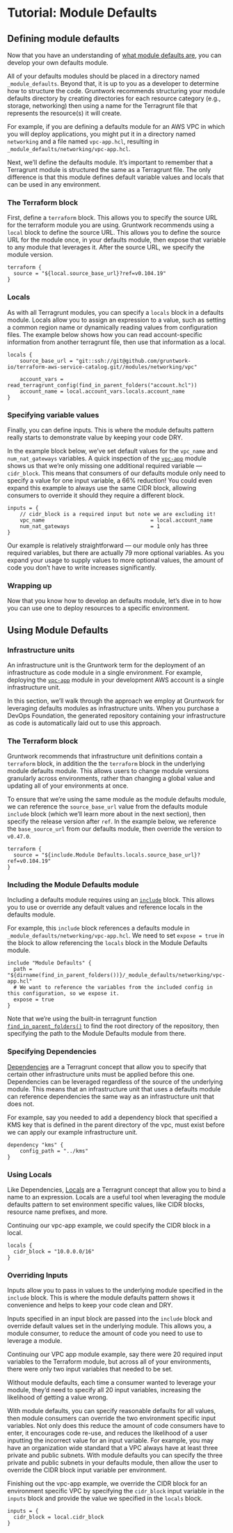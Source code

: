 # Tutorial: Module Defaults

## Defining module defaults

Now that you have an understanding of [what module defaults are](../concepts/module-defaults.md), you can develop your own defaults module.

All of your defaults modules should be placed in a directory named `_module_defaults`. Beyond that, it is up to you as a developer to determine how to structure the code. Gruntwork recommends structuring your module defaults directory by creating directories for each resource category (e.g., storage, networking) then using a name for the Terragrunt file that represents the resource(s) it will create.

For example, if you are defining a defaults module for an AWS VPC in which you will deploy applications, you might put it in a directory named `networking` and a file named `vpc-app.hcl`, resulting in `_module_defaults/networking/vpc-app.hcl`.

Next, we’ll define the defaults module. It’s important to remember that a Terragrunt module is structured the same as a Terragrunt file. The only difference is that this module defines default variable values and locals that can be used in any environment.

### The Terraform block

First, define a `terraform` block. This allows you to specify the source URL for the terraform module you are using. Gruntwork recommends using a `local` block to define the source URL. This allows you to define the source URL for the module once, in your defaults module, then expose that variable to any module that leverages it. After the source URL, we specify the module version.

```hcl title=_module_defaults/networking/vpc-app.hcl
terraform {
  source = "${local.source_base_url}?ref=v0.104.19"
}
```

### Locals

As with all Terragrunt modules, you can specify a `locals` block in a defaults module. Locals allow you to assign an expression to a value, such as setting a common region name or dynamically reading values from configuration files. The example below shows how you can read account-specific information from another terragrunt file, then use that information as a local.

```hcl title=_module_defaults/networking/vpc-app.hcl
locals {
    source_base_url = "git::ssh://git@github.com/gruntwork-io/terraform-aws-service-catalog.git//modules/networking/vpc"

    account_vars = read_terragrunt_config(find_in_parent_folders("account.hcl"))
    account_name = local.account_vars.locals.account_name
}
```

### Specifying variable values

Finally, you can define inputs. This is where the module defaults pattern really starts to demonstrate value by keeping your code DRY.

In the example block below, we’ve set default values for the `vpc_name` and `num_nat_gateways` variables. A quick inspection of the [`vpc-app`](../../../../../reference/modules/terraform-aws-vpc/vpc-app/) module shows us that we’re only missing one additional required variable — `cidr_block`. This means that consumers of our defaults module only need to specify a value for one input variable, a 66% reduction! You could even expand this example to always use the same CIDR block, allowing consumers to override it should they require a different block.


```hcl title=_module_defaults/networking/vpc-app.hcl
inputs = {
    // cidr_block is a required input but note we are excluding it!
    vpc_name                                  = local.account_name
    num_nat_gateways                          = 1
}
```

Our example is relatively straightforward — our module only has three required variables, but there are actually 79 more optional variables. As you expand your usage to supply values to more optional values, the amount of code you don’t have to write increases significantly.

### Wrapping up

Now that you know how to develop an defaults module, let’s dive in to how you can use one to deploy resources to a specific environment.

## Using Module Defaults

### Infrastructure units

An infrastructure unit is the Gruntwork term for the deployment of an infrastructure as code module in a single environment. For example, deploying the [`vpc-app`](../../../../reference/modules/terraform-aws-vpc/vpc-app/) module in your development AWS account is a single infrastructure unit.

In this section, we’ll walk through the approach we employ at Gruntwork for leveraging defaults modules as infrastructure units. When you purchase a DevOps Foundation, the generated repository containing your infrastructure as code is automatically laid out to use this approach.

### The Terraform block

Gruntwork recommends that infrastructure unit definitions contain a `terraform` block, in addition the the `terraform` block in the underlying module defaults module. This allows users to change module versions granularly across environments, rather than changing a global value and updating all of your environments at once.

To ensure that we’re using the same module as the module defaults module, we can reference the `source_base_url` value from the defaults module `include` block (which we’ll learn more about in the next section), then specify the release version after `ref`. In the example below, we reference the `base_source_url` from our defaults module, then override the version to `v0.47.0`.

```hcl title=/dev/us-east-1/dev/networking/vpc/terragrunt.hcl
terraform {
  source = "${include.Module Defaults.locals.source_base_url}?ref=v0.104.19"
}
```

### Including the Module Defaults module

Including a defaults module requires using an [`include`](https://terragrunt.gruntwork.io/docs/features/keep-your-terragrunt-architecture-dry/#using-exposed-includes-to-override-common-configurations) block. This allows you to use or override any default values and reference locals in the defaults module.

For example, this `include` block references a defaults module in `_module_defaults/networking/vpc-app.hcl`. We need to set `expose = true` in the block to allow referencing the `locals` block in the Module Defaults module.

```hcl title=/dev/us-east-1/dev/networking/vpc/terragrunt.hcl
include "Module Defaults" {
  path = "${dirname(find_in_parent_folders())}/_module_defaults/networking/vpc-app.hcl"
  # We want to reference the variables from the included config in this configuration, so we expose it.
  expose = true
}
```

Note that we’re using the built-in terragrunt function [`find_in_parent_folders()`](https://terragrunt.gruntwork.io/docs/reference/built-in-functions/#find_in_parent_folders) to find the root directory of the repository, then specifying the path to the Module Defaults module from there.

### Specifying Dependencies

[Dependencies](https://terragrunt.gruntwork.io/docs/reference/config-blocks-and-attributes/#dependency) are a Terragrunt concept that allow you to specify that certain other infrastructure units must be applied before this one. Dependencies can be leveraged regardless of the source of the underlying module. This means that an infrastructure unit that uses a defaults module can reference dependencies the same way as an infrastructure unit that does not.

For example, say you needed to add a dependency block that specified a KMS key that is defined in the parent directory of the vpc, must exist before we can apply our example infrastructure unit.

```hcl title=/dev/us-east-1/dev/networking/kms/terragrunt.hcl
dependency "kms" {
    config_path = "../kms"
}
```

### Using Locals

Like Dependencies, [Locals](https://terragrunt.gruntwork.io/docs/features/locals/) are a Terragrunt concept that allow you to bind a name to an expression. Locals are a useful tool when leveraging the module defaults pattern to set environment specific values, like CIDR blocks, resource name prefixes, and more.

Continuing our vpc-app example, we could specify the CIDR block in a local.

```hcl title=/dev/us-east-1/dev/networking/vpc/terragrunt.hcl
locals {
  cidr_block = "10.0.0.0/16"
}
```

### Overriding Inputs

Inputs allow you to pass in values to the underlying module specified in the `include` block. This is where the module defaults pattern shows it convenience and helps to keep your code clean and DRY.

Inputs specified in an input block are passed into the `include` block and override default values set in the underlying module. This allows you, a module consumer, to reduce the amount of code you need to use to leverage a module.

Continuing our VPC app module example, say there were 20 required input variables to the Terraform module, but across all of your environments, there were only two input variables that needed to be set.

Without module defaults, each time a consumer wanted to leverage your module, they’d need to specify all 20 input variables, increasing the likelihood of getting a value wrong.

With module defaults, you can specify reasonable defaults for all values, then module consumers can override the two environment specific input variables. Not only does this reduce the amount of code consumers have to enter, it encourages code re-use, and reduces the likelihood of a user inputting the incorrect value for an input variable. For example, you may have an organization wide standard that a VPC always have at least three private and public subnets. With module defaults you can specify the three private and public subnets in your defaults module, then allow the user to override the CIDR block input variable per environment.

Finishing out the vpc-app example, we override the CIDR block for an environment specific VPC by specifying the `cidr_block` input variable in the `inputs` block and provide the value we specified in the `locals` block.

```hcl title=/dev/us-east-1/dev/networking/vpc/terragrunt.hcl
inputs = {
  cidr_block = local.cidr_block
}
```
